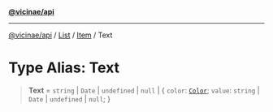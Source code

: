 [**@vicinae/api**](../../../../../../README.md)

***

[@vicinae/api](../../../../../../README.md) / [List](../../../README.md) / [Item](../README.md) / Text

# Type Alias: Text

> **Text** = `string` \| `Date` \| `undefined` \| `null` \| \{ `color`: [`Color`](../../../../../../enumerations/Color.md); `value`: `string` \| `Date` \| `undefined` \| `null`; \}
